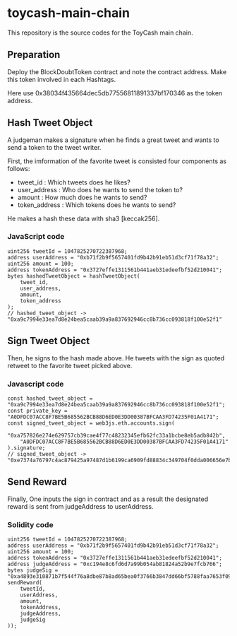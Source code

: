 # toycash-main-chain

This repository is the source codes for the ToyCash main chain.

## Preparation

Deploy the BlockDoubtToken contract and note the contract address.
Make this token involved in each Hashtags.

Here use 0x38034f435664dec5db77556811891337bf170346 as the token address.

## Hash Tweet Object

A judgeman makes a signature when he finds a great tweet and wants to send a token to the tweet writer.

First, the imformation of the favorite tweet is consisted four components as follows:

* tweet_id : Which tweets does he likes?
* user_address : Who does he wants to send the token to?
* amount : How much does he wants to send?
* token_address : Which tokens does he wants to send?

He makes a hash these data with sha3 [keccak256].

### JavaScript code

```
uint256 tweetId = 1047825270722387968;
address userAddress = "0xb71f2b9f5657401fd9b42b91eb51d3cf71f78a32";
uint256 amount = 100;
address tokenAddress = "0x3727effe1311561b441aeb31edeefbf52d210041";
bytes hashedTweetObject = hashTweetObject(
    tweet_id,
    user_address,
    amount,
    token_address
);
// hashed_tweet_object -> "0xa9c7994e33ea7d8e24bea5caab39a9a837692946cc8b736cc093818f100e52f1"
```

## Sign Tweet Object

Then, he signs to the hash made above.
He tweets with the sign as quoted retweet to the favorite tweet picked above.

### Javascript code

```
const hashed_tweet_object = "0xa9c7994e33ea7d8e24bea5caab39a9a837692946cc8b736cc093818f100e52f1";
const private_key = "A0DFDC07ACC8F7BE5B685562BCB88D6ED0E3DD00387BFCAA3FD74235F01A4171";
const signed_tweet_object = web3js.eth.accounts.sign(
    "0xa757826e274e629757cb39cae4f77c48232345efb62fc33a1bcbe8eb5adb842b",
    "A0DFDC07ACC8F7BE5B685562BCB88D6ED0E3DD00387BFCAA3FD74235F01A4171"
).signature;
// signed_tweet_object -> "0xe7374a76797c4ac879425a97487d1b6199ca6909fd88834c349704f0dda006656e7bc1b2bbfe7dbc6b05607aa7e0dea2fae74ed2a57065671e92395493c535bd1b"
```

## Send Reward

Finally, One inputs the sign in contract and as a result the designated reward is sent from judgeAddress to userAddress.

### Solidity code

```
uint256 tweetId = 1047825270722387968;
address userAddress = "0xb71f2b9f5657401fd9b42b91eb51d3cf71f78a32";
uint256 amount = 100;
address tokenAddress = "0x3727effe1311561b441aeb31edeefbf52d210041";
address judgeAddress = "0xc194e8c6fd6d7a99b054ab81824a52b9e7fcb766";
bytes judgeSig = "0xa4893e310871b7f544f76a8dbe87b8ad65bea0f3766b3847dd66bf5788faa7653f094ad3965a88b36128b0ec0862b65c06a3bfae6d59ef02f5c4e93e67742fed1c";
sendReward(
    tweetId,
    userAddress,
    amount,
    tokenAddress,
    judgeAddress,
    judgeSig
));
```
